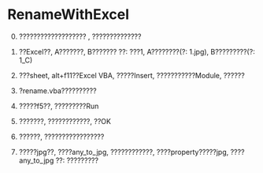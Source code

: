 # RenameWithExcel

0. ??????????????????? , ??????????????

1. ??Excel??, A???????, B???????
??: ???1, A????????(?: 1.jpg), B?????????(?: 1_C)


2. ???sheet, alt+f11??Excel  VBA, ?????Insert, ???????????Module, ??????


3. ?rename.vba??????????

4. ?????f5??, ?????????Run


5. ???????, ????????????, ??OK



6. ??????, ?????????????????

7. ?????jpg??, ????any_to_jpg, ????????????,  ????property?????jpg, ????any_to_jpg
??: ?????????

